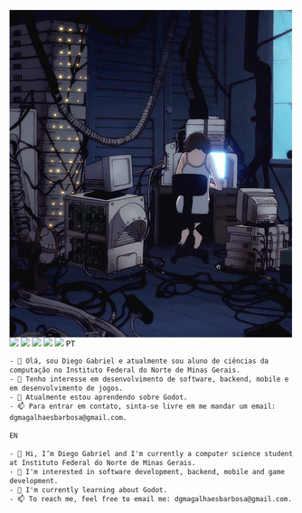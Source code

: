 <p float="left">
 <img src="https://github.com/DiegogMagalhaes/DiegogMagalhaes/blob/main/lain.gif" alt="Let's all love lain" width="500"  align="left">
  <p float="left">
    <img src="https://img.shields.io/badge/Java-ED8B00?style=for-the-badge&logo=java&logoColor=white" /> 
    <img src="https://img.shields.io/badge/Dart-0175C2?style=for-the-badge&logo=dart&logoColor=white" />
    <img src="https://img.shields.io/badge/Flutter-02569B?style=for-the-badge&logo=flutter&logoColor=white" />
    <img src="https://img.shields.io/badge/Unity-100000?style=for-the-badge&logo=unity&logoColor=white" />
    <img src="https://img.shields.io/badge/C%23-239120?style=for-the-badge&logo=c-sharp&logoColor=white" />
   <samp>
    PT
    
    - 👋 Olá, sou Diego Gabriel e atualmente sou aluno de ciências da computação no Instituto Federal do Norte de Minas Gerais.
    - 👀 Tenho interesse em desenvolvimento de software, backend, mobile e em desenvolvimento de jogos. 
    - 🌱 Atualmente estou aprendendo sobre Godot.
    - 📫 Para entrar em contato, sinta-se livre em me mandar um email: dgmagalhaesbarbosa@gmail.com.
     
    EN
    
    - 👋 Hi, I’m Diego Gabriel and I'm currently a computer science student at Instituto Federal do Norte de Minas Gerais.
    - 👀 I'm interested in software development, backend, mobile and game development.
    - 🌱 I'm currently learning about Godot.
    - 📫 To reach me, feel free to email me: dgmagalhaesbarbosa@gmail.com.
   </samp>
  </p>
</p>

<!---
DiegogMagalhaes/DiegogMagalhaes is a ✨ special ✨ repository because its README.md (this file) appears on your GitHub profile.
You can click the Preview link to take a look at your changes.
--->
